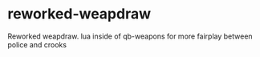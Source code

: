 # reworked-weapdraw
Reworked weapdraw. lua inside of qb-weapons for more fairplay between police and crooks
